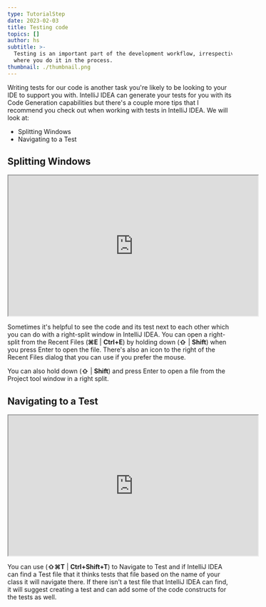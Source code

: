 ```yaml
---
type: TutorialStep
date: 2023-02-03
title: Testing code
topics: []
author: hs
subtitle: >-
  Testing is an important part of the development workflow, irrespective of
  where you do it in the process.
thumbnail: ./thumbnail.png
---
```


Writing tests for our code is another task you're likely to be looking to your IDE to support you with. IntelliJ IDEA can generate your tests for you with its Code Generation capabilities but there's a couple more tips that I recommend you check out when working with tests in IntelliJ IDEA. We will look at:

- Splitting Windows
- Navigating to a Test

## Splitting Windows

<iframe width="560" height="315" src="https://www.youtube.com/embed/k7gUpiWRPiY" >
</iframe>

Sometimes it's helpful to see the code and its test next to each other which you can do with a right-split window in IntelliJ IDEA. You can open a right-split from the Recent Files (**⌘E** | **Ctrl+E**) by holding down (**⇧** | **Shift**) when you press Enter to open the file. There's also an icon to the right of the Recent Files dialog that you can use if you prefer the mouse.

You can also hold down (**⇧** | **Shift**) and press Enter to open a file from the Project tool window in a right split.

## Navigating to a Test

<iframe width="560" height="315" src="https://www.youtube.com/embed/ky-LGO0_iq4" >
</iframe>

You can use (**⇧⌘T** | **Ctrl+Shift+T**) to Navigate to Test and if IntelliJ IDEA can find a Test file that it thinks tests that file based on the name of your class it will navigate there. If there isn't a test file that IntelliJ IDEA can find, it will suggest creating a test and can add some of the code constructs for the tests as well.
